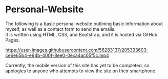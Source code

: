 # Personal-Website
The following is a basic personal website outlining basic information about myself, as well as a contact form to send me emails. <br>
It is written using HTML, CSS, and Bootstrap, and it is hosted via GitHub Pages.

https://user-images.githubusercontent.com/56283137/205333603-ce6e65b4-e94b-400f-8ee0-0eca4ac05f5c.mp4

Currently, the mobile version of this site has yet to be completed, so apologies to anyone who attempts to view the site on their smartphone.
